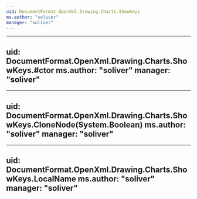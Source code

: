 ```yaml
---
uid: DocumentFormat.OpenXml.Drawing.Charts.ShowKeys
ms.author: "soliver"
manager: "soliver"
---
```


---
uid: DocumentFormat.OpenXml.Drawing.Charts.ShowKeys.#ctor
ms.author: "soliver"
manager: "soliver"
---

---
uid: DocumentFormat.OpenXml.Drawing.Charts.ShowKeys.CloneNode(System.Boolean)
ms.author: "soliver"
manager: "soliver"
---

---
uid: DocumentFormat.OpenXml.Drawing.Charts.ShowKeys.LocalName
ms.author: "soliver"
manager: "soliver"
---
